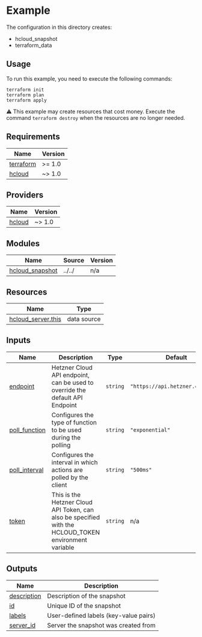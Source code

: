 # Example

The configuration in this directory creates:

* hcloud_snapshot
* terraform_data

## Usage

To run this example, you need to execute the following commands:

```shell
terraform init
terraform plan
terraform apply
```

:warning: This example may create resources that cost money. Execute the
command `terraform destroy` when the resources are no longer needed.

<!-- BEGIN_TF_DOCS -->
## Requirements

| Name | Version |
|------|---------|
| <a name="requirement_terraform"></a> [terraform](#requirement\_terraform) | >= 1.0 |
| <a name="requirement_hcloud"></a> [hcloud](#requirement\_hcloud) | ~> 1.0 |

## Providers

| Name | Version |
|------|---------|
| <a name="provider_hcloud"></a> [hcloud](#provider\_hcloud) | ~> 1.0 |

## Modules

| Name | Source | Version |
|------|--------|---------|
| <a name="module_hcloud_snapshot"></a> [hcloud\_snapshot](#module\_hcloud\_snapshot) | ../../ | n/a |

## Resources

| Name | Type |
|------|------|
| [hcloud_server.this](https://registry.terraform.io/providers/hetznercloud/hcloud/latest/docs/data-sources/server) | data source |

## Inputs

| Name | Description | Type | Default | Required |
|------|-------------|------|---------|:--------:|
| <a name="input_endpoint"></a> [endpoint](#input\_endpoint) | Hetzner Cloud API endpoint, can be used to override the default API Endpoint | `string` | `"https://api.hetzner.cloud/v1"` | no |
| <a name="input_poll_function"></a> [poll\_function](#input\_poll\_function) | Configures the type of function to be used during the polling | `string` | `"exponential"` | no |
| <a name="input_poll_interval"></a> [poll\_interval](#input\_poll\_interval) | Configures the interval in which actions are polled by the client | `string` | `"500ms"` | no |
| <a name="input_token"></a> [token](#input\_token) | This is the Hetzner Cloud API Token, can also be specified with the HCLOUD\_TOKEN environment variable | `string` | n/a | yes |

## Outputs

| Name | Description |
|------|-------------|
| <a name="output_description"></a> [description](#output\_description) | Description of the snapshot |
| <a name="output_id"></a> [id](#output\_id) | Unique ID of the snapshot |
| <a name="output_labels"></a> [labels](#output\_labels) | User-defined labels (key-value pairs) |
| <a name="output_server_id"></a> [server\_id](#output\_server\_id) | Server the snapshot was created from |
<!-- END_TF_DOCS -->
